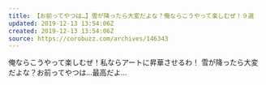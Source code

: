 ```yaml
---
title: 【お前ってやつは…】雪が降ったら大変だよな？俺ならこうやって楽しむぜ！９選
updated: 2019-12-13 13:54:06Z
created: 2019-12-13 13:54:06Z
source: https://corobuzz.com/archives/146343
---
```


俺ならこうやって楽しむぜ！私ならアートに昇華させるわ！
雪が降ったら大変だよな？お前ってやつは…最高だよ…